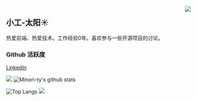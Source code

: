 <img align="right" src="https://count.getloli.com/get/@:Minori-ty?theme=rule34">

## 小工-太阳☀

热爱前端、热爱技术。工作经验0年。喜欢参与一些开源项目的讨论。
 

### Github 活跃度
[LinkedIn](https://www.linkedin.com/in/648lsp666/)

[![](https://activity-graph.herokuapp.com/graph?username=Minori-ty&theme=dracula)](https://github.com/ashutosh00710/github-readme-activity-graph)
![Minori-ty's github stats](https://github-readme-stats.vercel.app/api?username=Minori-ty&show_icons=true&theme=vue)

![Top Langs](https://github-readme-stats.vercel.app/api/top-langs/?username=Minori-ty&langs_count=6)
![](https://github-readme-stats.vercel.app/api/top-langs/?username=Minori-ty&layout=compact&langs_count=6)

